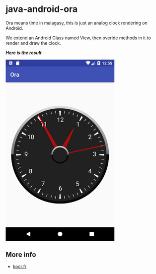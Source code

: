 # java-android-ora

Ora means time in malagasy, this is just an analog clock rendering on Android.

We extend an Android Class named View, then overide methods in it to render and draw the clock.

***Here is the result***

<img src="ora.png" alt= ?? width="350" title="Ora">

## More info
 - [koor.fr](https://koor.fr/Java/Android/ClockSample.wp)